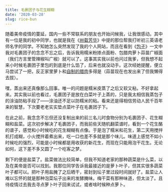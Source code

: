 ```yaml
---
title: 毛裹团子与花生糊糊
date: '2020-03-28'
slug: rice-bun
---
```


随着美帝疫情的蔓延，国内一些不常联系的朋友也开始问候我，让我很感动。其中有一位是我的初中同学，也就是我在《[卅载芳华](/cn/2018/10/middle-school-teachers/)》中提的那位帮我打听初三英语老师名字的同学。不知她怎么突然发现了我的个人网站，而且在看到《[包子](/cn/2018/11/bun/)》一文中我对毛裹团子的念念不忘之后，告诉我用糯米粉掺点面粉、包腊肉萝卜蒜苗广椒面（我们方言里管辣椒叫广椒）就可以了。这事其实我以前也问过我爹，但我想不起来小时候毛裹团子里包的到底是什么馅了，后来也就没动手。这次经她提醒，便立马尝试了一把，反正家里萝卜和[自制的腊肉](/cn/2017/04/smoked-bacon/)多得是（蒜苗现在也发出来了但我懒得去拔）。

嘿，蒸出来还真像那么回事。唯一的问题是糯米皮蒸了之后又软又粘，不好拿起来。其实我以前也看过，毛裹团子是放在白菜叶子上蒸的，只是我太相信我蒸包子的涂油防粘手段了——涂油还不足以防糯米的粘。看来还是得相信劳动人民千百年来的智慧，下次要老老实实垫点菜叶子在毛裹团子下。

在此之前，我念念不忘但还没复制出来的前三名儿时食物分别为毛裹团子、花生糊糊和盐菜。这次初步解决了毛裹团子，而我前些天随机翻菜谱时，看到一个花生酪的谱子，感觉和小时候吃的花生糊糊有点像。于是泡了糯米和花生，第二天用搅拌机打成糊，小火搅拌着煮出来，吃一口也差不多就是那个味儿。味道上感觉不如小时候吃的强烈，可能是小时候都是用收获的新花生，而现在只能用泡干花生。无论如何，这下差不多又圆了一个吃客之梦。

剩下的便是盐菜了。盐菜做法比较简单，但我不知道老家的那种蔬菜是什么菜，以及在美帝是否可以找到。我那位同学告诉我最接近的是萝卜叶子，但其实很多蔬菜叶子都可以。把叶子用盐腌了之后晒干，密封到坛子里过段时间就好了。盐菜让人难以忘怀的就是那种泡菜坛子出来的发酵腌味。梅干菜有那种味道，但太淡了。且待疫情过去我去寻点萝卜叶子回来试试，或者啥时候种点萝卜。
